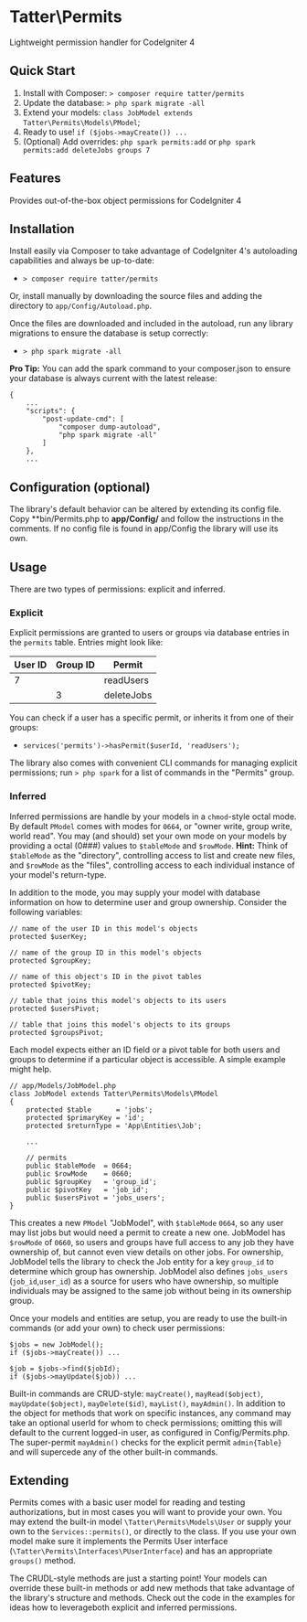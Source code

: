 # Tatter\Permits
Lightweight permission handler for CodeIgniter 4

## Quick Start

1. Install with Composer: `> composer require tatter/permits`
2. Update the database: `> php spark migrate -all`
3. Extend your models: `class JobModel extends Tatter\Permits\Models\PModel`;
4. Ready to use! `if ($jobs->mayCreate()) ...`
5. (Optional) Add overrides:
`php spark permits:add`
or
`php spark permits:add deleteJobs groups 7`

## Features

Provides out-of-the-box object permissions for CodeIgniter 4

## Installation

Install easily via Composer to take advantage of CodeIgniter 4's autoloading capabilities
and always be up-to-date:
* `> composer require tatter/permits`

Or, install manually by downloading the source files and adding the directory to
`app/Config/Autoload.php`.

Once the files are downloaded and included in the autoload, run any library migrations
to ensure the database is setup correctly:
* `> php spark migrate -all`

**Pro Tip:** You can add the spark command to your composer.json to ensure your database is
always current with the latest release:
```
{
	...
    "scripts": {
        "post-update-cmd": [
            "composer dump-autoload",
            "php spark migrate -all"
        ]
    },
	...
```

## Configuration (optional)

The library's default behavior can be altered by extending its config file. Copy
**bin/Permits.php to **app/Config/** and follow the instructions in the comments.
If no config file is found in app/Config the library will use its own.

## Usage

There are two types of permissions: explicit and inferred.

### Explicit 

Explicit permissions are granted to users or groups via database entries in the `permits`
table. Entries might look like:

| User ID | Group ID | Permit     |
| ------- | -------- | ---------- |
| 7       |          | readUsers  |
|         | 3        | deleteJobs |

You can check if a user has a specific permit, or inherits it from one of their groups:

* `services('permits')->hasPermit($userId, 'readUsers');`

The library also comes with convenient CLI commands for managing explicit permissions;
run `> php spark` for a list of commands in the "Permits" group.

### Inferred

Inferred permissions are handle by your models in a `chmod`-style octal mode. By
default `PModel` comes with modes for `0664`, or "owner write, group write,
world read". You may (and should) set your own mode on your models by providing
a octal (0###) values to `$tableMode` and `$rowMode`. **Hint:** Think of `$tableMode` as the
"directory", controlling access to list and create new files, and `$rowMode` as the "files",
controlling access to each individual instance of your model's return-type.

In addition to the mode, you may supply your model with database information on how to
determine user and group ownership. Consider the following variables:
```
// name of the user ID in this model's objects
protected $userKey;

// name of the group ID in this model's objects
protected $groupKey;

// name of this object's ID in the pivot tables
protected $pivotKey;

// table that joins this model's objects to its users
protected $usersPivot;

// table that joins this model's objects to its groups
protected $groupsPivot;
```

Each model expects either an ID field or a pivot table for both users and groups to
determine if a particular object is accessible. A simple example might help.
```
// app/Models/JobModel.php
class JobModel extends Tatter\Permits\Models\PModel
{
	protected $table      = 'jobs';
	protected $primaryKey = 'id';
	protected $returnType = 'App\Entities\Job';
	
	...
		
	// permits
	public $tableMode  = 0664;
	public $rowMode    = 0660;
	public $groupKey   = 'group_id';
	public $pivotKey   = 'job_id';
	public $usersPivot = 'jobs_users';
}
```
This creates a new `PModel` "JobModel", with `$tableMode` `0664`, so any user may list jobs
but would need a permit to create a new one. JobModel has `$rowMode` of `0660`, so users
and groups have full access to any job they have ownership of, but cannot even view details
on other jobs. For ownership, JobModel tells the library to check the Job entity for a key
`group_id` to determine which group has ownership. JobModel also defines
`jobs_users` (`job_id`,`user_id`) as a source for users who have ownership, so multiple
individuals may be assigned to the same job without being in its ownership group.

Once your models and entities are setup, you are ready to use the built-in commands
(or add your own) to check user permissions:
```
$jobs = new JobModel();
if ($jobs->mayCreate()) ...

$job = $jobs->find($jobId);
if ($jobs->mayUpdate($job)) ...
```
Built-in commands are CRUD-style: `mayCreate()`, `mayRead($object)`, `mayUpdate($object)`,
`mayDelete($id)`, `mayList()`, `mayAdmin()`. In addition to the object for methods that work on
specific instances, any command may take an optional userId for whom to check permissions;
omitting this will default to the current logged-in user, as configured in Config/Permits.php.
The super-permit `mayAdmin()` checks for the explicit permit `admin{Table}` and will supercede
any of the other built-in commands.

## Extending

Permits comes with a basic user model for reading and testing authorizations,
but in most cases you will want to provide your own. You may extend the built-in model
`\Tatter\Permits\Models\User` or supply your own to the `Services::permits()`, or directly
to the class. If you use your own model make sure it implements the Permits User interface
(`\Tatter\Permits\Interfaces\PUserInterface`) and has an appropriate `groups()` method.

The CRUDL-style methods are just a starting point! Your models can override these built-in
methods or add new methods that take advantage of the library's structure and methods.
Check out the code in the examples for ideas how to leverageboth explicit and inferred
permissions.
